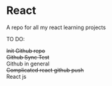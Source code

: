 # React

A repo for all my react learning projects 

TO DO:

~~Init Github repo~~  
~~Github Sync Test~~   
Github in general  
~~Complicated react github push~~  
React js
